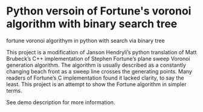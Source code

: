 # Python versoin of Fortune's voronoi algorithm with binary search tree
fortune voronoi algorithym in python with search via binary tree

This project is a modification of Janson Hendryli’s python translation of Matt Brubeck’s C++ implementation of Stephen Fortune’s plane sweep Voronoi generation algorithm. The algorithm is usually described as a constantly changing beach front as a sweep line crosses the generating points. Many readers of Fortune’s C implementation found it lacked clarity, to say the least. This project is an attempt to show the Fortune algorithm in simpler terms.

See demo description for more information.
